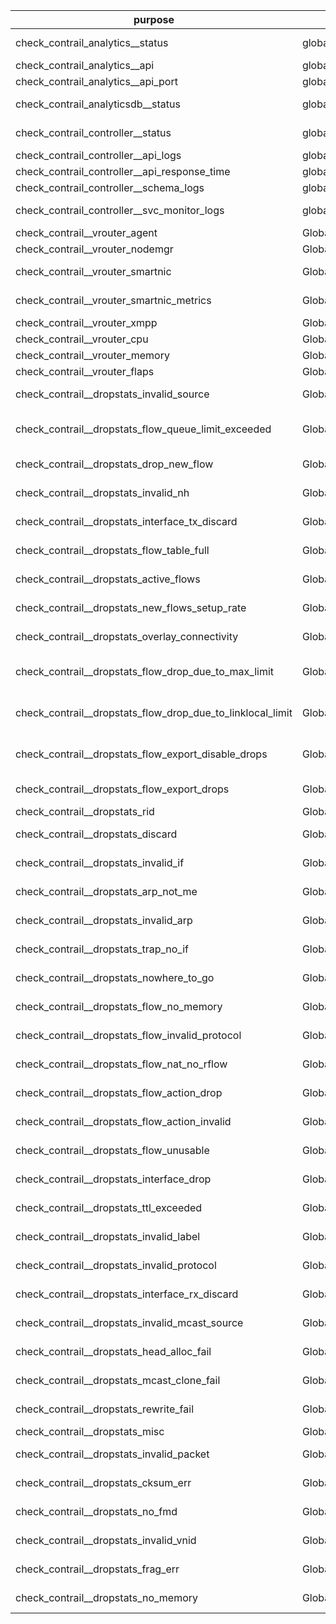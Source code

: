 | purpose | type | description | progress |
|--|--|--|--|
| check_contrail_analytics__status | global/introspec | Check if docker container with contrail-analytics is running | |
| check_contrail_analytics__api | global/introspec | Check contrail analytics API availability | |
| check_contrail_analytics__api_port | global/introspec | Check if port of analytics api is listening | |
| check_contrail_analyticsdb__status | global/introspec | Check if docker container with contrail-analyticsdb is running | |
| check_contrail_controller__status | global/introspec | Check if docker container with contrail-controller is running | |
| check_contrail_controller__api_logs | global/introspec | Check number of error messages in api logs (delta) | |
| check_contrail_controller__api_response_time | global/introspec | Check api response time from external system | |
| check_contrail_controller__schema_logs | global/introspec | Check number of error messages in schema logs (delta) | |
| check_contrail_controller__svc_monitor_logs | global/introspec | Check number of error messages in svc_monitor logs (delta) | |
| check_contrail__vrouter_agent | Global/Introspect | Check contrail-vrouter-agent status | |
| check_contrail__vrouter_nodemgr | Global/Introspect | Check contrail-vrouter-nodemgr status | |
| check_contrail__vrouter_smartnic | Global/Introspect | Check smartnic status using /opt/netronome/libexec/nfp-vrouter-status -r | |
| check_contrail__vrouter_smartnic_metrics | Global/Introspect | Check smartnic metrics using /opt/netronome/libexec/nfp-vr-syscntrs.sh -z | |
| check_contrail__vrouter_xmpp | Global/Introspect | Check number of XMPP sessions | done |
| check_contrail__vrouter_cpu | Global/Introspect | Check contrail-vrouter-agent cpu usage | done |
| check_contrail__vrouter_memory | Global/Introspect | Check contrail-vrouter-agent memory usage | done |
| check_contrail__vrouter_flaps | Global/Introspect | Check contrail-vrouter-agent for number of flaps | done |
| check_contrail__dropstats_invalid_source | Global/Introspect | Check dropstats for check_contrail__dropstats_invalid_source entry | done |
| check_contrail__dropstats_flow_queue_limit_exceeded | Global/Introspect | Check dropstats for check_contrail__dropstats_flow_queue_limit_exceeded entry | done |
| check_contrail__dropstats_drop_new_flow | Global/Introspect | Check dropstats for check_contrail__dropstats_drop_new_flow entry | done |
| check_contrail__dropstats_invalid_nh | Global/Introspect | Check dropstats for check_contrail__dropstats_invalid_nh entry | done |
| check_contrail__dropstats_interface_tx_discard | Global/Introspect | Check dropstats for check_contrail__dropstats_interface_tx_discard entry | done |
| check_contrail__dropstats_flow_table_full | Global/Introspect | Check dropstats for check_contrail__dropstats_flow_table_full entry | done |
| check_contrail__dropstats_active_flows | Global/Introspect | Check dropstats for check_contrail__dropstats_active_flows entry | done |
| check_contrail__dropstats_new_flows_setup_rate | Global/Introspect | Check dropstats for check_contrail__dropstats_new_flows_setup_rate entry | done |
| check_contrail__dropstats_overlay_connectivity | Global/Introspect | Check dropstats for check_contrail__dropstats_overlay_connectivity entry | done |
| check_contrail__dropstats_flow_drop_due_to_max_limit | Global/Introspect | Check dropstats for check_contrail__dropstats_flow_drop_due_to_max_limit entry | done |
| check_contrail__dropstats_flow_drop_due_to_linklocal_limit | Global/Introspect | Check dropstats for check_contrail__dropstats_flow_drop_due_to_linklocal_limit entry | done |
| check_contrail__dropstats_flow_export_disable_drops | Global/Introspect | Check dropstats for check_contrail__dropstats_flow_export_disable_drops entry | done |
| check_contrail__dropstats_flow_export_drops | Global/Introspect | Check dropstats for check_contrail__dropstats_flow_export_drops entry | |
| check_contrail__dropstats_rid | Global/Introspect | Check dropstats for check_contrail__dropstats_rid entry | done |
| check_contrail__dropstats_discard | Global/Introspect | Check dropstats for check_contrail__dropstats_discard entry | done |
| check_contrail__dropstats_invalid_if | Global/Introspect | Check dropstats for check_contrail__dropstats_invalid_if entry | done |
| check_contrail__dropstats_arp_not_me | Global/Introspect | Check dropstats for check_contrail__dropstats_arp_not_me entry | done |
| check_contrail__dropstats_invalid_arp | Global/Introspect | Check dropstats for check_contrail__dropstats_invalid_arp entry | done |
| check_contrail__dropstats_trap_no_if | Global/Introspect | Check dropstats for check_contrail__dropstats_trap_no_if entry | done |
| check_contrail__dropstats_nowhere_to_go | Global/Introspect | Check dropstats for check_contrail__dropstats_nowhere_to_go entry | done |
| check_contrail__dropstats_flow_no_memory | Global/Introspect | Check dropstats for check_contrail__dropstats_flow_no_memory entry | done |
| check_contrail__dropstats_flow_invalid_protocol | Global/Introspect | Check dropstats for check_contrail__dropstats_flow_invalid_protocol entry | done |
| check_contrail__dropstats_flow_nat_no_rflow | Global/Introspect | Check dropstats for check_contrail__dropstats_flow_nat_no_rflow entry | done |
| check_contrail__dropstats_flow_action_drop | Global/Introspect | Check dropstats for check_contrail__dropstats_flow_action_drop entry | done |
| check_contrail__dropstats_flow_action_invalid | Global/Introspect | Check dropstats for check_contrail__dropstats_flow_action_invalid entry | done |
| check_contrail__dropstats_flow_unusable | Global/Introspect | Check dropstats for check_contrail__dropstats_flow_unusable entry | done |
| check_contrail__dropstats_interface_drop | Global/Introspect | Check dropstats for check_contrail__dropstats_interface_drop entry | done |
| check_contrail__dropstats_ttl_exceeded | Global/Introspect | Check dropstats for check_contrail__dropstats_ttl_exceeded entry | done |
| check_contrail__dropstats_invalid_label | Global/Introspect | Check dropstats for check_contrail__dropstats_invalid_label entry | done |
| check_contrail__dropstats_invalid_protocol | Global/Introspect | Check dropstats for check_contrail__dropstats_invalid_protocol entry | done |
| check_contrail__dropstats_interface_rx_discard | Global/Introspect | Check dropstats for check_contrail__dropstats_interface_rx_discard entry | done |
| check_contrail__dropstats_invalid_mcast_source | Global/Introspect | Check dropstats for check_contrail__dropstats_invalid_mcast_source entry | done |
| check_contrail__dropstats_head_alloc_fail | Global/Introspect | Check dropstats for check_contrail__dropstats_head_alloc_fail entry | done |
| check_contrail__dropstats_mcast_clone_fail | Global/Introspect | Check dropstats for check_contrail__dropstats_mcast_clone_fail entry | done |
| check_contrail__dropstats_rewrite_fail | Global/Introspect | Check dropstats for check_contrail__dropstats_rewrite_fail entry | done |
| check_contrail__dropstats_misc | Global/Introspect | Check dropstats for check_contrail__dropstats_misc entry | done |
| check_contrail__dropstats_invalid_packet | Global/Introspect | Check dropstats for check_contrail__dropstats_invalid_packet entry | done |
| check_contrail__dropstats_cksum_err | Global/Introspect | Check dropstats for check_contrail__dropstats_cksum_err entry | done |
| check_contrail__dropstats_no_fmd | Global/Introspect | Check dropstats for check_contrail__dropstats_no_fmd entry | done |
| check_contrail__dropstats_invalid_vnid | Global/Introspect | Check dropstats for check_contrail__dropstats_invalid_vnid entry | done |
| check_contrail__dropstats_frag_err | Global/Introspect | Check dropstats for check_contrail__dropstats_frag_err entry | done |
| check_contrail__dropstats_no_memory | Global/Introspect | Check dropstats for check_contrail__dropstats_no_memory entry | done |
